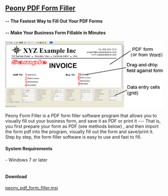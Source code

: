 
<h2><a target="_blank" href="http://hexatech.com/peony_pdf_form_filler.htm">Peony PDF Form Filler</a></h2>
<h4>-- The Fastest Way to Fill Out Your PDF Forms</h4>
<h4>-- Make Your Business Form Fillable in Minutes</h4>

<a target="_blank" href="http://hexatech.com/peony_pdf_form_filler.htm"><img src="./images/peony_pdf_form_filler.png"></a>

Peony Form Filler is a PDF form filler software program that allows you to visually fill out your business form, and save it as PDF or print it --- That is, you first prepare your form as PDF (see methods below) , and then import the form pdf into the program, visually fill out the form and save/print it. Step by step, the form filler software is easy to use and fast to fill.


<h4>System Requirements</h4>
- Windows 7 or later<br>
<br>

<h4>Download</h4>
<a href="./peony_pdf_form_filler.msi">peony_pdf_form_filler.msi</a>
<br>
